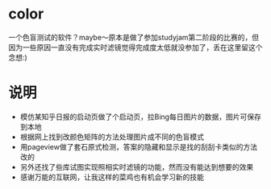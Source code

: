 # color
一个色盲测试的软件？maybe～原本是做了参加studyjam第二阶段的比赛的，但因为一些原因一直没有完成实时滤镜觉得完成度太低就没参加了，丢在这里留这个念想:)
# 说明
* 模仿某知乎日报的启动页做了个启动页，拉Bing每日图片的数据，图片可保存到本地
* 根据网上找到改颜色矩阵的方法处理图片成不同的色盲模式
* 用pageview做了套石原式检测，答案的隐藏和显示是找的刮刮卡类似的方法改的
* 另外还找了些库试图实现照相实时滤镜的功能，然而没有能达到想要的效果
* 感谢万能的互联网，让我这样的菜鸡也有机会学习新的技能
